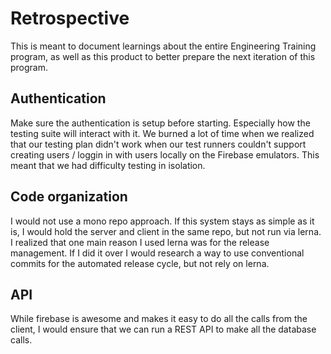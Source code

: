# Retrospective
This is meant to document learnings about the entire Engineering Training program, as well as this product to better prepare the next iteration of this program.

## Authentication
Make sure the authentication is setup before starting. Especially how the testing suite will interact with it. We burned a lot of time when we realized that our testing plan didn't work when our test runners couldn't support creating users / loggin in with users locally on the Firebase emulators. This meant that we had difficulty testing in isolation.

## Code organization
I would not use a mono repo approach. If this system stays as simple as it is, I would hold the server and client in the same repo, but not run via lerna. I realized that one main reason I used lerna was for the release management. If I did it over I would research a way to use conventional commits for the automated release cycle, but not rely on lerna.

## API
While firebase is awesome and makes it easy to do all the calls from the client, I would ensure that we can run a REST API to make all the database calls.
